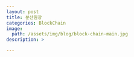 ```yaml
---
layout: post
title: 분산원장
categories: BlockChain
image: 
  path: /assets/img/blog/block-chain-main.jpg
description: >

---
```

